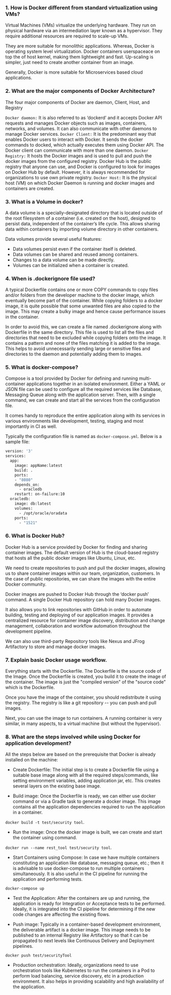 ### 1. How is Docker different from standard virtualization using VMs?

Virtual Machines (VMs) virtualize the underlying hardware. They run on physical hardware via an intermediation layer known as a hypervisor. They require additional resources are required to scale-up VMs.

They are more suitable for monolithic applications. Whereas, Docker is operating system level virtualization. Docker containers userspaceace on top the of host kernel, making them lightweight and fast. Up-scaling is simpler, just need to create another container from an image.

Generally, Docker is more suitable for Microservices based cloud applications.

### 2. What are the major components of Docker Architecture?
The four major components of Docker are daemon, Client, Host, and Registry

`Docker daemon:` It is also referred to as ‘dockerd’ and it accepts Docker API requests and manages Docker objects such as images, containers, networks, and volumes. It can also communicate with other daemons to manage Docker services.
`Docker Client:` It is the predominant way that enables Docker users to interact with Docker. It sends the docker commands to docked, which actually executes them using Docker API. The Docker client can communicate with more than one daemon.
`Docker Registry:` It hosts the Docker images and is used to pull and push the docker images from the configured registry. Docker Hub is the public registry that anyone can use, and Docker is configured to look for images on Docker Hub by default. However, it is always recommended for organizations to use own private registry.
`Docker Host:` It is the physical host (VM) on which Docker Daemon is running and docker images and containers are created.

### 3. What is a Volume in docker?

A data volume is a specially-designated directory that is located outside of the root filesystem of a container (i.e. created on the host), designed to persist data, independent of the container’s life cycle. This allows sharing data within containers by importing volume directory in other containers.

Data volumes provide several useful features:

* Data volumes persist even if the container itself is deleted.
* Data volumes can be shared and reused among containers.
* Changes to a data volume can be made directly.
* Volumes can be initialized when a container is created.

### 4. When is .dockerignore file used?

A typical Dockerfile contains one or more COPY commands to copy files and/or folders from the developer machine to the docker image, which eventually become part of the container. While copying folders to a docker image, it is quite possible that some unwanted files are also copied to the image. This may create a bulky image and hence cause performance issues in the container.

In order to avoid this, we can create a file named .dockerignore along with Dockerfile in the same directory. This file is used to list all the files and directories that need to be excluded while copying folders onto the image. It contains a pattern and none of the files matching it is added to the image. This helps to avoid unnecessarily sending large or sensitive files and directories to the daemon and potentially adding them to images.

### 5. What is docker-compose?

Compose is a tool provided by Docker for defining and running multi-container applications together in an isolated environment. Either a YAML or JSON file can be used to configure all the required services like Database, Messaging Queue along with the application server. Then, with a single command, we can create and start all the services from the configuration file.

It comes handy to reproduce the entire application along with its services in various environments like development, testing, staging and most importantly in CI as well.

Typically the configuration file is named as `docker-compose.yml`. Below is a sample file:
```sh
version: '3'
services:
  app:
    image: appName:latest
    build: .
    ports:          
    - "8080"   
    depends_on:
      - oracledb
    restart: on-failure:10    
  oracledb:
    image: db:latest 
    volumes:
      - /opt/oracle/oradata
    ports:       
      - "1521"
```
### 6. What is Docker Hub?

Docker Hub is a service provided by Docker for finding and sharing container images. The default version of Hub is the cloud-based registry that hosts all the public docker images like Ubuntu, Linux, etc.

We need to create repositories to push and pull the docker images, allowing us to share container images within our team, organization, customers. In the case of public repositories, we can share the images with the entire Docker community.

Docker images are pushed to Docker Hub through the ‘docker push’ command. A single Docker Hub repository can hold many Docker images.

It also allows you to link repositories with GitHub in order to automate building, testing and deploying of our application images. It provides a centralized resource for container image discovery, distribution and change management, collaboration and workflow automation throughout the development pipeline.

We can also use third-party Repository tools like Nexus and JFrog Artifactory to store and manage docker images.

### 7. Explain basic Docker usage workflow.

Everything starts with the Dockerfile. The Dockerfile is the source code of the Image.
Once the Dockerfile is created, you build it to create the image of the container. The image is just the "compiled version" of the "source code" which is the Dockerfile.

Once you have the image of the container, you should redistribute it using the registry. The registry is like a git repository -- you can push and pull images.

Next, you can use the image to run containers. A running container is very similar, in many aspects, to a virtual machine (but without the hypervisor).

### 8. What are the steps involved while using Docker for application development?

All the steps below are based on the prerequisite that Docker is already installed on the machine:

* Create Dockerfile:
The initial step is to create a Dockerfile file using a suitable base image along with all the required steps/commands, like setting environment variables, adding application jar, etc. This creates several layers on the existing base image.

* Build image:
Once the Dockerfile is ready, we can either use docker command or via a Gradle task to generate a docker image. This image contains all the application dependencies required to run the application in a container.

`docker build -t test/security tool`.

* Run the image:
Once the docker image is built, we can create and start the container using command.

`docker run --name rest_tool test/security tool`.

* Start Containers using Compose:
In case we have multiple containers constituting an application like database, messaging queue, etc.; then it is advisable to use docker-compose to run multiple containers simultaneously. It is also useful in the CI pipeline for running the application and performing tests.

`docker-compose up`

* Test the Application:
After the containers are up and running, the application is ready for Integration or Acceptance tests to be performed. Ideally, it is integrated into the CI pipeline for determining if the new code changes are affecting the existing flows.

* Push image:
Typically in a container-based development environment, the deliverable artifact is a docker image. This image needs to be published to an internal Registry like Artifactory so that it can be propagated to next levels like Continuous Delivery and Deployment pipelines.

`docker push test/securityTool`

* Production orchestration:
Ideally, organizations need to use orchestration tools like Kubernetes to run the containers in a Pod to perform load balancing, service discovery, etc in a production environment. It also helps in providing scalability and high availability of the application.